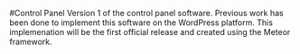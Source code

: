 #Control Panel
Version 1 of the control panel software. Previous work has been done to implement this software on the WordPress platform. This implemenation will be the first official release and created using the Meteor framework.